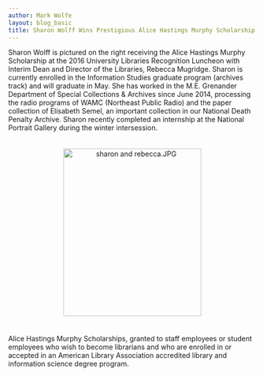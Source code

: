 ```yaml
---
author: Mark Wolfe
layout: blog_basic
title: Sharon Wolff Wins Prestigious Alice Hastings Murphy Scholarship
---
```

<div class="entry-body">
<p>Sharon Wolff is pictured on the right receiving the Alice Hastings Murphy Scholarship at the 2016 University Libraries Recognition Luncheon with Interim Dean and Director of the Libraries, Rebecca Mugridge. Sharon is currently enrolled in the Information Studies graduate program (archives track) and will graduate in May. She has worked in the M.E. Grenander Department of Special Collections &amp; Archives since June 2014, processing the radio programs of WAMC (Northeast Public Radio) and the paper collection of Elisabeth Semel, an important collection in our National Death Penalty Archive. Sharon recently completed an internship at the National Portrait Gallery during the winter intersession.  <br/>
<br/><br/>
<img alt="sharon and rebecca.JPG" class="mt-image-center" height="340" src="{{ site.url }}/posts-img/sharon%20and%20rebecca.JPG" style="text-align: center; display: block; margin: 0 auto 20px;" width="280"><br/>
Alice Hastings Murphy Scholarships, granted to staff employees or student employees who wish to become librarians and who are enrolled in or accepted in an American Library Association accredited library and information science degree program.</img></p>
</div>